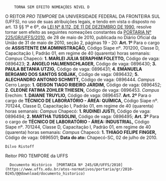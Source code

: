         TORNA SEM EFEITO NOMEAÇÕES NÍVEL D  

 O REITOR *PRO TEMPORE*  DA UNIVERSIDADE FEDERAL DA FRONTEIRA SUL (UFFS), no uso de suas atribuições legais, e tendo em vista o disposto no art. 13 §§ 1º e 6º, da [LEI Nº 8.112, DE 11 DE DEZEMBRO DE 1990](http://www.planalto.gov.br/ccivil_03/LEIS/L8112cons.htm), resolve tornar sem efeito as seguintes nomeações constantes da [PORTARIA Nº 225/GR/UFFS/2010](https://www.uffs.edu.br/atos-normativos/portaria/gr/2010-0225), de 28 de maio de 2010, publicada no Diário Oficial da União de 31 de maio de 2010, seção 2, páginas 19 - 20:   **Art. 1º**  Para o cargo de **ASSISTENTE EM ADMINISTRAÇÃO,** Código Siape nº. 701200, Classe D, Capacitação I, Padrão 01, em regime de 40 (quarenta) horas semanais: *Campus*  Chapecó: **1. MARLEI JULIA SERAPHIM FOLETTO,** Código de vaga: 0896423; **2. ANGELO HALMENSCHLAGER,**  Código de vaga: 0896430; **3. PAULA BETANIA UTZIG,**  Código de vaga: 0896431; **4. EMANUELA BERGAMO DOS SANTOS SOBJAK,**  Código de vaga: 0896432; **5. ALECHANDRO ANTONIO SCHMITT,**  Código de vaga: 0896444. *Campus*  Cerro Largo: **1. GEISON TIAGO RIBEIRO JARDIM,** Código de vaga: 0896452; **2. CLEONE FATIMA ZOHLER THIESEN,** Código de vaga: 0896453. *Campus*  Erechim: **1. DAIANE TRUYLIO,** Código de vaga: 0896457.   **Art. 2º**  Para o cargo de **TÉCNICO DE LABORATÓRIO - ÁREA: QUÍMICA,** Código Siape nº. 701244, Classe D, Capacitação I, Padrão 01, em regime de 40 (quarenta) horas semanais: *Campus*  Chapecó: **1. RUDINEI JUSTI,** Código de vaga: 0896494; **2. MARTHA TUSSOLINI,** Código de vaga: 0896495;   **Art. 3º**  Para o cargo de **TÉCNICO DE LABORATÓRIO - ÁREA: INDUSTRIAL,** Código Siape nº. 701244, Classe D, Capacitação I, Padrão 01, em regime de 40 (quarenta) horas semanais: *Campus*  Chapecó: **1. THIAGO FELIPE FINGER,** Código de vaga: 0896501;        **Data do ato:** Chapecó-SC, 02 de julho de 2010.   
 

    Dilvo Ristoff   
 Reitor PRO TEMPORE da UFFS 

      Documento Histórico  [PORTARIA Nº 245/GR/UFFS/2010](https://www.uffs.edu.br/atos-normativos/portaria/gr/2010-0245/@@download/documento_historico)     
      